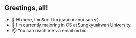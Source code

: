 ## Greetings, all!
- 👋 Hi there, I'm Sori Lim (caution: not sorry!).
- 🏫 I'm currently majoring in CS at [Sungkyunkwan University](http://cs.skku.edu).
- 📫 You can reach me via email on bio.

<!---
- 👀 I’m interested in ...
- 🌱 I’m currently learning ...
- 💞️ I’m looking to collaborate on ...

aintbe/aintbe is a ✨ special ✨ repository because its `README.md` (this file) appears on your GitHub profile.
You can click the Preview link to take a look at your changes.

should later ref https://github.com/durgeshsamariya/awesome-github-profile-readme-templates
--->
